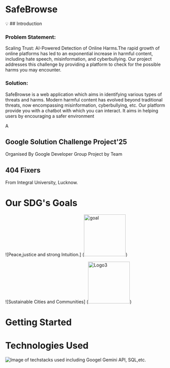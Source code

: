 # SafeBrowse


:bulb: ## Introduction


### Problem Statement: 
Scaling Trust: AI-Powered Detection of Online Harms.The rapid growth of online platforms has led to an exponential increase in harmful content, including hate speech, misinformation, and cyberbullying. Our project addresses this challenge by providing a platform to check for the possible harms you may encounter.

### Solution: 
SafeBrowse is a web application which aims in identifying various types of threats and harms.
Modern harmful content has evolved beyond traditional threats, now encompassing misinformation, cyberbullying, etc. Our platform provide you with a chatbot with which you can interact. It aims in helping users by encouraging a safer environment 

A 
## Google Solution Challenge Project'25
Organised By Google Developer Group Project by Team 
## 404 Fixers
From Integral University, Lucknow.

# Our SDG's Goals
![Peace,justice and strong Intuition.]
(<img width="131" alt="goal" src="https://github.com/user-attachments/assets/ca3ff8ff-f17b-4a2a-a4e1-b22c009fabf5" />)

![Sustainable Cities and Communities]
(<img width="131" alt="Logo3" src="https://github.com/user-attachments/assets/9bb5ac9f-2134-414e-979a-5db735ecf668" />)

# Getting Started

# Technologies Used
![Image of techstacks used including Googel Gemini API, SQL,etc.](<img width="158" alt="Tech stacks" src="https://github.com/user-attachments/assets/224d7a8f-15ea-421f-942e-41865ad8bfb0" />)

